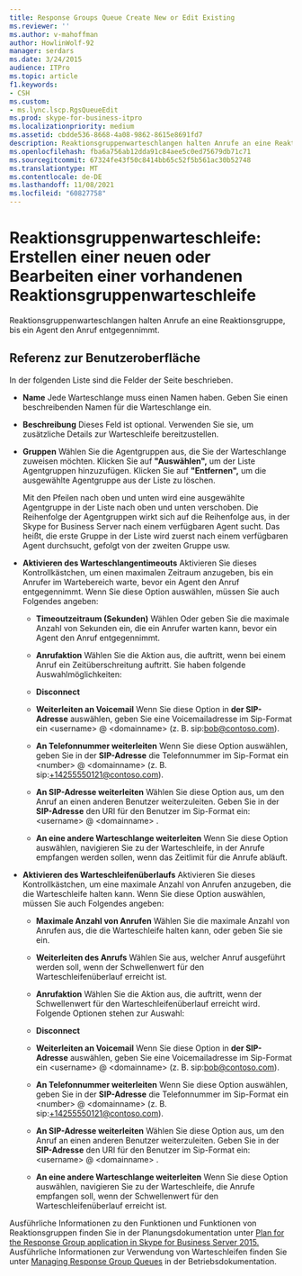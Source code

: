 ```yaml
---
title: Response Groups Queue Create New or Edit Existing
ms.reviewer: ''
ms.author: v-mahoffman
author: HowlinWolf-92
manager: serdars
ms.date: 3/24/2015
audience: ITPro
ms.topic: article
f1.keywords:
- CSH
ms.custom:
- ms.lync.lscp.RgsQueueEdit
ms.prod: skype-for-business-itpro
ms.localizationpriority: medium
ms.assetid: cbdde536-8668-4a08-9862-8615e8691fd7
description: Reaktionsgruppenwarteschlangen halten Anrufe an eine Reaktionsgruppe, bis ein Agent den Anruf entgegennimmt.
ms.openlocfilehash: fba6a756ab12dda91c84aee5c0ed75679db71c71
ms.sourcegitcommit: 67324fe43f50c8414bb65c52f5b561ac30b52748
ms.translationtype: MT
ms.contentlocale: de-DE
ms.lasthandoff: 11/08/2021
ms.locfileid: "60827758"
---
```

# <a name="response-groups-queue-create-new-or-edit-existing"></a>Reaktionsgruppenwarteschleife: Erstellen einer neuen oder Bearbeiten einer vorhandenen Reaktionsgruppenwarteschleife

Reaktionsgruppenwarteschlangen halten Anrufe an eine Reaktionsgruppe, bis ein Agent den Anruf entgegennimmt.

## <a name="ui-reference"></a>Referenz zur Benutzeroberfläche

In der folgenden Liste sind die Felder der Seite beschrieben.

- **Name** Jede Warteschlange muss einen Namen haben. Geben Sie einen beschreibenden Namen für die Warteschlange ein.

- **Beschreibung** Dieses Feld ist optional. Verwenden Sie sie, um zusätzliche Details zur Warteschleife bereitzustellen.

- **Gruppen** Wählen Sie die Agentgruppen aus, die Sie der Warteschlange zuweisen möchten. Klicken Sie auf **"Auswählen",** um der Liste Agentgruppen hinzuzufügen. Klicken Sie auf **"Entfernen",** um die ausgewählte Agentgruppe aus der Liste zu löschen.

    Mit den Pfeilen nach oben und unten wird eine ausgewählte Agentgruppe in der Liste nach oben und unten verschoben. Die Reihenfolge der Agentgruppen wirkt sich auf die Reihenfolge aus, in der Skype for Business Server nach einem verfügbaren Agent sucht. Das heißt, die erste Gruppe in der Liste wird zuerst nach einem verfügbaren Agent durchsucht, gefolgt von der zweiten Gruppe usw.

- **Aktivieren des Warteschlangentimeouts** Aktivieren Sie dieses Kontrollkästchen, um einen maximalen Zeitraum anzugeben, bis ein Anrufer im Wartebereich warte, bevor ein Agent den Anruf entgegennimmt. Wenn Sie diese Option auswählen, müssen Sie auch Folgendes angeben:

  - **Timeoutzeitraum (Sekunden)** Wählen Oder geben Sie die maximale Anzahl von Sekunden ein, die ein Anrufer warten kann, bevor ein Agent den Anruf entgegennimmt.

  - **Anrufaktion** Wählen Sie die Aktion aus, die auftritt, wenn bei einem Anruf ein Zeitüberschreitung auftritt. Sie haben folgende Auswahlmöglichkeiten:

  - **Disconnect**

  - **Weiterleiten an Voicemail** Wenn Sie diese Option in **der SIP-Adresse** auswählen, geben Sie eine Voicemailadresse im Sip-Format ein \<username> @ \<domainname> (z. B. sip:bob@contoso.com).

  - **An Telefonnummer weiterleiten** Wenn Sie diese Option auswählen, geben Sie in der **SIP-Adresse** die Telefonnummer im Sip-Format ein \<number> @ \<domainname> (z. B. sip:+14255550121@contoso.com).

  - **An SIP-Adresse weiterleiten** Wählen Sie diese Option aus, um den Anruf an einen anderen Benutzer weiterzuleiten. Geben Sie in der **SIP-Adresse** den URI für den Benutzer im Sip-Format ein: \<username> @ \<domainname> .

  - **An eine andere Warteschlange weiterleiten** Wenn Sie diese Option auswählen, navigieren Sie zu der Warteschleife, in der Anrufe empfangen werden sollen, wenn das Zeitlimit für die Anrufe abläuft.

- **Aktivieren des Warteschleifenüberlaufs** Aktivieren Sie dieses Kontrollkästchen, um eine maximale Anzahl von Anrufen anzugeben, die die Warteschleife halten kann. Wenn Sie diese Option auswählen, müssen Sie auch Folgendes angeben:

  - **Maximale Anzahl von Anrufen** Wählen Sie die maximale Anzahl von Anrufen aus, die die Warteschleife halten kann, oder geben Sie sie ein.

  - **Weiterleiten des Anrufs** Wählen Sie aus, welcher Anruf ausgeführt werden soll, wenn der Schwellenwert für den Warteschleifenüberlauf erreicht ist.

  - **Anrufaktion** Wählen Sie die Aktion aus, die auftritt, wenn der Schwellenwert für den Warteschleifenüberlauf erreicht wird. Folgende Optionen stehen zur Auswahl:

  - **Disconnect**

  - **Weiterleiten an Voicemail** Wenn Sie diese Option in **der SIP-Adresse** auswählen, geben Sie eine Voicemailadresse im Sip-Format ein \<username> @ \<domainname> (z. B. sip:bob@contoso.com).

  - **An Telefonnummer weiterleiten** Wenn Sie diese Option auswählen, geben Sie in der **SIP-Adresse** die Telefonnummer im Sip-Format ein \<number> @ \<domainname> (z. B. sip:+14255550121@contoso.com).

  - **An SIP-Adresse weiterleiten** Wählen Sie diese Option aus, um den Anruf an einen anderen Benutzer weiterzuleiten. Geben Sie in der **SIP-Adresse** den URI für den Benutzer im Sip-Format ein: \<username> @ \<domainname> .

  - **An eine andere Warteschlange weiterleiten** Wenn Sie diese Option auswählen, navigieren Sie zu der Warteschleife, die Anrufe empfangen soll, wenn der Schwellenwert für den Warteschleifenüberlauf erreicht ist.

Ausführliche Informationen zu den Funktionen und Funktionen von Reaktionsgruppen finden Sie in der Planungsdokumentation unter [Plan for the Response Group application in Skype for Business Server 2015.](../../plan-your-deployment/enterprise-voice-solution/response-group.md) Ausführliche Informationen zur Verwendung von Warteschleifen finden Sie unter [Managing Response Group Queues](/previous-versions/office/lync-server-2013/lync-server-2013-managing-response-group-queues) in der Betriebsdokumentation.